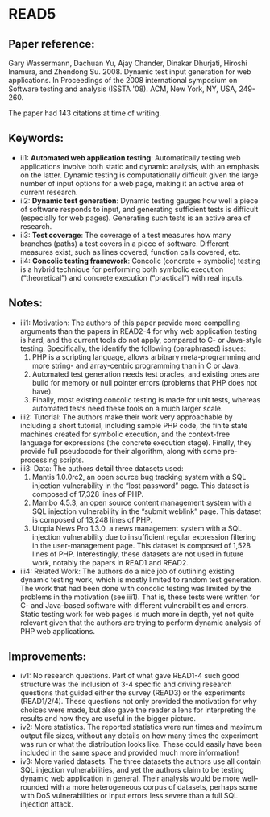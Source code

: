# READ5

## Paper reference:

Gary Wassermann, Dachuan Yu, Ajay Chander, Dinakar Dhurjati, Hiroshi Inamura, and Zhendong Su. 2008. Dynamic test input generation for web applications. In Proceedings of the 2008 international symposium on Software testing and analysis (ISSTA '08). ACM, New York, NY, USA, 249-260.

The paper had 143 citations at time of writing.

## Keywords:

* ii1: **Automated web application testing**: Automatically testing web applications involve both static and dynamic analysis, with an emphasis on the latter. Dynamic testing is computationally difficult given the large number of input options for a web page, making it an active area of current research.
* ii2: **Dynamic test generation**: Dynamic testing gauges how well a piece of software responds to input, and generating sufficient tests is difficult (especially for web pages). Generating such tests is an active area of research. 
* ii3: **Test coverage**: The coverage of a test measures how many branches (paths) a test covers in a piece of software. Different measures exist, such as lines covered, function calls covered, etc.
* ii4: **Concolic testing framework**: Concolic (concrete + symbolic) testing is a hybrid technique for performing both symbolic execution (“theoretical”) and concrete execution (“practical”) with real inputs. 

## Notes:

* iii1: Motivation: The authors of this paper provide more compelling arguments than the papers in READ2-4 for why web application testing is hard, and the current tools do not apply, compared to C- or Java-style testing. Specifically, the identify the following (paraphrased) issues:
    1. PHP is a scripting language, allows arbitrary meta-programming and more string- and array-centric programming than in C or Java.
    2. Automated test generation needs test oracles, and existing ones are build for memory or null pointer errors (problems that PHP does not have).
    3. Finally, most existing concolic testing is made for unit tests, whereas automated tests need these tools on a much larger scale. 
* iii2: Tutorial: The authors make their work very approachable by including a short tutorial, including sample PHP code, the finite state machines created for symbolic execution, and the context-free language for expressions (the concrete execution stage). Finally, they provide full pseudocode for their algorithm, along with some pre-processing scripts. 
* iii3: Data: The authors detail three datasets used:
    1. Mantis 1.0.0rc2, an open source bug tracking system with a SQL injection vulnerability in the “lost password” page. This dataset is composed of 17,328 lines of PHP.
    2. Mambo 4.5.3, an open source content management system with a SQL injection vulnerability in the “submit weblink” page. This dataset is composed of 13,248 lines of PHP.
    3. Utopia News Pro 1.3.0, a news management system with a SQL injection vulnerability due to insufficient regular expression filtering in the user-management page. This dataset is composed of 1,528 lines of PHP. 
Interestingly, these datasets are not used in future work, notably the papers in READ1 and READ2.
* iii4: Related Work: The authors do a nice job of outlining existing dynamic testing work, which is mostly limited to random test generation. The work that had been done with concolic testing was limited by the problems in the motivation (see iii1). That is, these tests were written for C- and Java-based software with different vulnerabilities and errors. Static testing work for web pages is much more in depth, yet not quite relevant given that the authors are trying to perform dynamic analysis of PHP web applications. 

## Improvements:

* iv1: No research questions. Part of what gave READ1-4 such good structure was the inclusion of 3-4 specific and driving research questions that guided either the survey (READ3) or the experiments (READ1/2/4). These questions not only provided the motivation for why choices were made, but also gave the reader a lens for interpreting the results and how they are useful in the bigger picture. 
* iv2: More statistics. The reported statistics were run times and maximum output file sizes, without any details on how many times the experiment was run or what the distribution looks like. These could easily have been included in the same space and provided much more information! 
* iv3: More varied datasets. The three datasets the authors use all contain SQL injection vulnerabilities, and yet the authors claim to be testing dynamic web application in general. Their analysis would be more well-rounded with a more heterogeneous corpus of datasets, perhaps some with DoS vulnerabilities or input errors less severe than a full SQL injection attack.